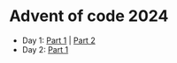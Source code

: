# Advent of code 2024
* Day 1: [Part 1](day01/src/day1_1/Day1_1.java) | [Part 2](day01/src/day1_2/Day1_2.java)
* Day 2: [Part 1](day02/src/day2_1/Day2_1.java)
